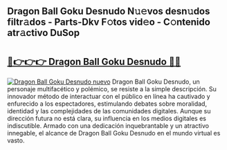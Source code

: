 ## Dragon Ball Goku Desnudo N𝚞𝚎vos desn𝚞dos filtr𝚊dos - Parts-Dkv F𝚘tos vid𝚎o - C𝚘ntenido atr𝚊ctivo DuSop

# <h2><a href="http://mb4yyr.tromn.icu/?c=Dragon+Ball+Goku+Desnudo">🔗👉👉👉 Dragon Ball Goku Desnudo 🔗🔗</a></h2>

[![Dragon Ball Goku Desnudo nuevo](https://i.imgur.com/pEAQMta.gif)](http://mb4yyr.tromn.icu/?c=Dragon+Ball+Goku+Desnudo)
Dragon Ball Goku Desnudo, un personaje multifacético y polémico, se resiste a la simple descripción. Su innovador método de interactuar con el público en línea ha cautivado y enfurecido a los espectadores, estimulando debates sobre moralidad, identidad y las complejidades de las comunidades digitales. Aunque su dirección futura no está clara, su influencia en los medios digitales es indiscutible. Armado con una dedicación inquebrantable y un atractivo innegable, el alcance de Dragon Ball Goku Desnudo en el mundo virtual es vasto.
